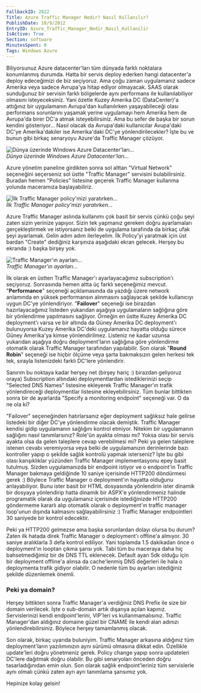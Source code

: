 ```yaml
---
FallbackID: 2822
Title: Azure Traffic Manager Nedir? Nasıl Kullanılır?
PublishDate: 10/9/2012
EntryID: Azure_Traffic_Manager_Nedir_Nasil_Kullanilir
IsActive: True
Section: software
MinutesSpent: 0
Tags: Windows Azure
---
```

Biliyorsunuz Azure datacenter'ları tüm dünyada farklı noktalara
konumlanmış durumda. Hatta bir servis deploy ederken hangi datacenter'a
deploy edeceğimizi de biz seçiyoruz. Ama çoğu zaman uygulamanız sadece
Amerika veya sadece Avrupa'ya hitap ediyor olmayacak. SAAS olarak
sunduğunuz bir servisin farklı bölgelerde aynı performans ile
kullanılabiliyor olmasını isteyeceksiniz. Yani özetle Kuzey Amerika DC
(DataCenter)'a attığınız bir uygulamanın Avrupa'dan kullanılırken
yaşayabileceği olası performans sorunlarını yaşamak yerine uygulamayı
hem Amerika hem de Avrupa'da birer DC'a atmak isteyebilirsiniz. Ama bu
sefer de başka bir sorun kendini gösteriyor... Nasıl olacak da
Avrupa'daki kullanıcılar Avupa'daki DC'ye Amerika'dakiler ise
Amerika'daki DC'ye yönlendirilecekler? İşte bu ve bunun gibi birkaç
senaryoyu Azure'da Traffic Manager çözüyor.

![Dünya üzerinde Windows Azure
Datacenter'ları...](http://cdn.daron.yondem.com/assets/2822/datacenters.jpg)\
*Dünya üzerinde Windows Azure Datacenter'ları...*

Azure yönetim paneline girdikten sonra sol alttan "Virtual Network"
seçeneğini seçerseniz sol üstte "Traffic Manager" servisini
bulabilirsiniz. Buradan hemen "Policies" listesine geçerek Traffic
Manager kullanma yolunda maceramıza başlayabiliriz.

![İlk Traffic Manager policy'mizi
yaratırken...](http://cdn.daron.yondem.com/assets/2822/trafficmanager_1.jpg)\
*İlk Traffic Manager policy'mizi yaratırken...*

Azure Traffic Manager aslında kullanımı çok basit bir servis çünkü çoğu
şeyi zaten sizin yerinize yapıyor. Sizin tek yapmanız gereken doğru
ayarlamaları gerçekleştirmek ve istiyorsanız belki de uygulama tarafında
da birkaç ufak şeyi ayarlamak. Gelin adım adım ilerleyelim. İlk
Policy'yi yaratmak için üst bardan "Create" dediğiniz karşınıza
aşağıdaki ekran gelecek. Herşey bu ekranda :) başka birşey yok.

![Traffic Manager'ın
ayarları...](http://cdn.daron.yondem.com/assets/2822/trafficmanager_2.jpg)\
*Traffic Manager'ın ayarları...*

İlk olarak en üstten Traffic Manager'ı ayarlayacağımız subscription'ı
seçiyoruz. Sonrasında hemen altta üç farklı seçeneğimiz mevcut.
"**Performance**" seçeneği açıklamasında da yazdığı üzere network
anlamında en yüksek performansın alınmasını sağlayacak şekilde
kullanıcıyı uygun DC'ye yönlendiriyor. "**Failover**" seçeneği ise
birazdan hazırlayacağımız listeden yukarıdan aşağıya uygulamaların
sağlığına göre bir yönlendirme yapılmasını sağlıyor. Örneğin en üstte
Kuzey Amerika DC deployment'ı varsa ve bir altında da Güney Amerika DC
deployment'ı bulunuyorsa Kuzey Amerika DC'deki uygulamanız hayatta
olduğu sürece Güney Amerika'ya kimse yönlendirilmez. Listeniz ne kadar
uzunsa yukarıdan aşağıya doğru deployment'ların sağlığına göre
yönlendirme otomatik olarak Traffic Manager tarafından yapılabilir. Son
olarak "**Round Robin**" seçeneği ise hiçbir ölçüme veya şarta
bakmaksızın gelen herkesi tek tek, sırayla listenizdeki farklı DC'lere
yönlendirir.

Sanırım bu noktaya kadar herşey net (birşey hariç :) birazdan geliyoruz
oraya) Subscription altındaki deploymentlardan istediklerinizi seçip
"Selected DNS Names" listesine ekleyerek Traffic Manager'ın trafik
yönlendireceği deploymentlar listesine ekleyebilirsiniz. Tüm bunlar
bittikten sonra bir de ayarlarda "Specify a monitoring endpoint"
seçeneği var. O da ne ola ki?

"Failover" seçeneğinden hatırlarsanız eğer deployment sağlıksız hale
gelirse listedeki bir diğer DC'ye yönlendirme olacak demiştik. Traffic
Manager kendisi gidip uygulamanın sağlığını kontrol etmiyor. Nitekim bir
uygulamanın sağlığını nasıl tanımlarsınız? Role'ün ayakta olması mı?
Yoksa olası bir servis ayakta olsa da gelen taleplere cevap verebilmesi
mi? Peki ya gelen taleplere istenen cevabı veremiyorsa veya belki de
uygulamanızın derinlerinde bazı kontroller yapıp o şekilde sağlık
kontrolü yapmak isterseniz? İşte bu gibi olası karışıklıklar yüzünden
Traffic Manager implementasyonu epey basit tutulmuş. Sizden
uygulamanızda bir endpoint istiyor ve o endpoint'in Traffic Manager
bakmaya geldiğinde 10 saniye içerisinde HTTP200 döndürmesi gerek :)
Böylece Traffic Manager o deployment'ın hayatta olduğunu anlayabiliyor.
Bunu ister basit bir HTML dosyasında yönlendirin ister dinamik bir
dosyaya yönlendirip hatta dinamik bir ASPX'e yönlendirmeniz halinde
programatik olarak da uygulamanız içerisinde istediğinizde HTTP200
göndermeme kararlı alıp otomatik olarak o deployment'ın traffic manager
loop'unun dışında kalmasını sağlayabilirsiniz :) Traffic Manager
endpointleri 30 saniyede bir kontrol edecektir.

Peki ya HTTP200 gelmezse ama başka sorunlardan dolayı olursa bu durum?
Zaten ilk hatada direk Traffic Manager o deployment'ı offline'a almıyor.
30 saniye aralıklarla 3 defa kontrol ediliyor. Yani toplamda 1.5
dakikadan önce o deployment'ın looptan çıkma şansı yok. Tabi tüm bu
maceraya daha hiç bahsetmediğimiz bir de DNS TTL eklenecek. Default
ayarı 5dk olduğu için bir deployment offline'a alınsa da cache'lenmiş
DNS değerleri ile hala o deploymenta trafik gidiyor olabilir. O nedenle
tüm bu ayarları istediğiniz şekilde düzenlemek önemli.

### Peki ya domain?

Herşey bittikten sonra Traffic Manager'a verdiğiniz DNS Prefix ile size
bir domain verilecek. İşte o sub-domain artık dışarıya açılan kapınız.
Servislerinizi kendi endpoint'lerini, VIP'leri vs kullanmamalısınız.
Traffic Manager'dan aldığınız domaine güzel bir CNAME ile kendi alan
adınızı yönlendirebilirsiniz. Böylece herşey tamamlanmış olacak.

Son olarak, birkaç uyarıda buluniyim. Traffic Manager arkasına aldığınız
tüm deployment'ların yazılımınızın aynı sürümü olmasına dikkat edin.
Özellikle update'leri doğru yönetmeniz gerek. Policy change yapıp sonra
updateleri DC'lere dağıtmak doğru olabilir. Bu gibi senaryoları önceden
doğru tasarladığınıdan emin olun. Son olarak sağlık endpoint'leriniz tüm
servislerle aynı olmalı çünkü zaten ayrı ayrı tanımlama şansımız yok.

Hepinize kolay gelsin!


